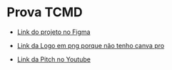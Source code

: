 # Prova TCMD

- [Link do projeto no Figma](https://www.figma.com/proto/S2BZpDK07NbF0MLR6ZE4Gx/Prefeitura---Endereço-e-Contatos-dos-UPAs-de-Vila-Velha?type=design&node-id=0-3&t=MOTKh6zq39H4Upa5-1&scaling=min-zoom&page-id=0%3A1&starting-point-node-id=0%3A3)

- [Link da Logo em png porque não tenho canva pro](https://www.canva.com/design/DAFwzqrmMnY/tJT40vJeoOtgNaoMvJ0FkQ/edit?utm_content=DAFwzqrmMnY&utm_campaign=designshare&utm_medium=link2&utm_source=sharebutton)

- [Link da Pitch no Youtube](https://www.youtube.com/watch?v=vXPc57F8OmQ)
